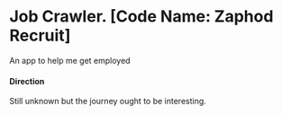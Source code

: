 # Job Crawler. [Code Name: Zaphod Recruit]

An app to help me get employed

#### Direction

Still unknown but the journey ought to be interesting.
